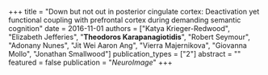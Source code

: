+++
title = "Down but not out in posterior cingulate cortex: Deactivation yet functional coupling with prefrontal cortex during demanding semantic cognition"
date = 2016-11-01
authors = ["Katya Krieger-Redwood", "Elizabeth Jefferies", "**Theodoros Karapanagiotidis**", "Robert Seymour", "Adonany Nunes", "Jit Wei Aaron Ang", "Vierra Majernikova", "Giovanna Mollo", "Jonathan Smallwood"]
publication_types = ["2"]
abstract = ""
featured = false
publication = "*NeuroImage*"
+++

